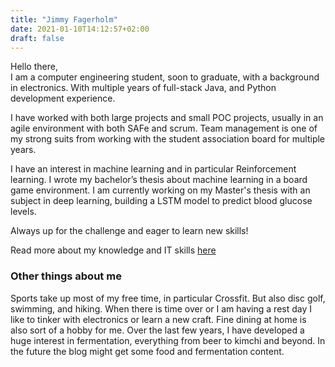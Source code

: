 ```yaml
---
title: "Jimmy Fagerholm"
date: 2021-01-10T14:12:57+02:00
draft: false
---
```


Hello there,  
I am a computer engineering student, soon to graduate, with a background in electronics. With multiple years of full-stack Java, and Python development experience.
 
I have worked with both large projects and small POC projects, usually in an agile environment with both SAFe and scrum. Team management is one of my strong suits from working with the student association board for multiple years.

I have an interest in machine learning and in particular Reinforcement learning. I wrote my bachelor’s thesis about machine learning in a board game environment. I am currently working on my Master's thesis with an subject in deep learning, building a LSTM model to predict blood glucose levels.

Always up for the challenge and eager to learn new skills!

Read more about my knowledge and IT skills [here](/posts/technologies)

### Other things about me

Sports take up most of my free time, in particular Crossfit. But also disc golf, swimming, and hiking. When there is time over or I am having a rest day I like to tinker with electronics or learn a new craft. Fine dining at home is also sort of a hobby for me. Over the last few years, I have developed a huge interest in fermentation, everything from beer to kimchi and beyond. In the future the blog might get some food and fermentation content.